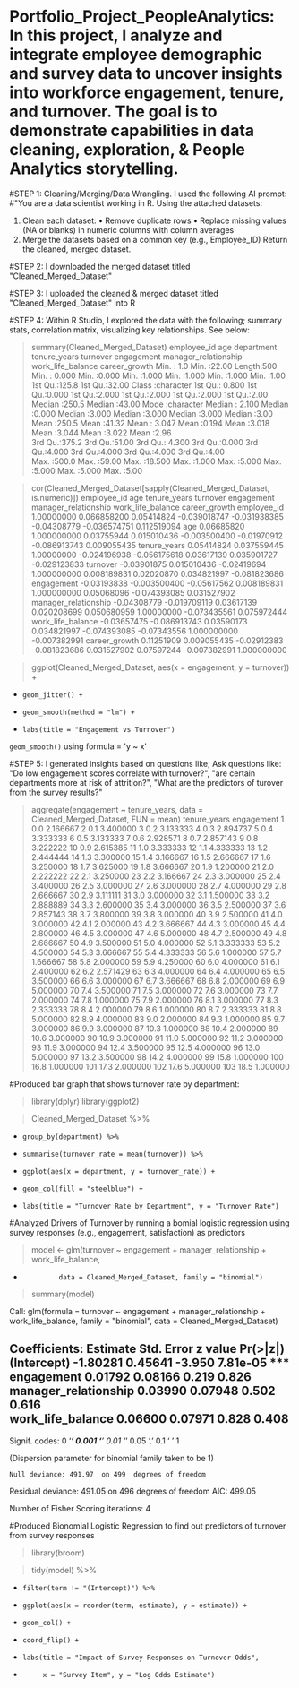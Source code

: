 # Portfolio_Project_PeopleAnalytics: In this project, I analyze and integrate employee demographic and survey data to uncover insights into workforce engagement, tenure, and turnover. The goal is to demonstrate capabilities in data cleaning, exploration, & People Analytics storytelling.

#STEP 1: Cleaning/Merging/Data Wrangling. I used the following AI prompt:
#"You are a data scientist working in R. Using the attached datasets:
1.	Clean each dataset:
    • Remove duplicate rows
    • Replace missing values (NA or blanks) in numeric columns with column averages
2.	Merge the datasets based on a common key (e.g., Employee_ID)
Return the cleaned, merged dataset.

#STEP 2: I downloaded the merged dataset titled "Cleaned_Merged_Dataset" 

#STEP 3: I uploaded the cleaned & merged dataset titled "Cleaned_Merged_Dataset" into R 

#STEP 4: Within R Studio, I explored the data with the following; summary stats, correlation matrix, visualizing key relationships. See below: 

> summary(Cleaned_Merged_Dataset)
  employee_id         age         department         tenure_years       turnover       engagement    manager_relationship work_life_balance career_growth 
 Min.   :  1.0   Min.   :22.00   Length:500         Min.   : 0.000   Min.   :0.000   Min.   :1.000   Min.   :1.000        Min.   :1.000     Min.   :1.00  
 1st Qu.:125.8   1st Qu.:32.00   Class :character   1st Qu.: 0.800   1st Qu.:0.000   1st Qu.:2.000   1st Qu.:2.000        1st Qu.:2.000     1st Qu.:2.00  
 Median :250.5   Median :43.00   Mode  :character   Median : 2.100   Median :0.000   Median :3.000   Median :3.000        Median :3.000     Median :3.00  
 Mean   :250.5   Mean   :41.32                      Mean   : 3.047   Mean   :0.194   Mean   :3.018   Mean   :3.044        Mean   :3.022     Mean   :2.96  
 3rd Qu.:375.2   3rd Qu.:51.00                      3rd Qu.: 4.300   3rd Qu.:0.000   3rd Qu.:4.000   3rd Qu.:4.000        3rd Qu.:4.000     3rd Qu.:4.00  
 Max.   :500.0   Max.   :59.00                      Max.   :18.500   Max.   :1.000   Max.   :5.000   Max.   :5.000        Max.   :5.000     Max.   :5.00  

> cor(Cleaned_Merged_Dataset[sapply(Cleaned_Merged_Dataset, is.numeric)])
                     employee_id          age tenure_years     turnover   engagement manager_relationship work_life_balance career_growth
employee_id           1.00000000  0.066858200   0.05414824 -0.039018747 -0.031938385          -0.04308779      -0.036574751   0.112519094
age                   0.06685820  1.000000000   0.03755944  0.015010436 -0.003500400          -0.01970912      -0.086913743   0.009055435
tenure_years          0.05414824  0.037559445   1.00000000 -0.024196938 -0.056175618           0.03617139       0.035901727  -0.029123833
turnover             -0.03901875  0.015010436  -0.02419694  1.000000000  0.008189831           0.02020870       0.034821997  -0.081823686
engagement           -0.03193838 -0.003500400  -0.05617562  0.008189831  1.000000000           0.05068096      -0.074393085   0.031527902
manager_relationship -0.04308779 -0.019709119   0.03617139  0.020208699  0.050680959           1.00000000      -0.073435561   0.075972444
work_life_balance    -0.03657475 -0.086913743   0.03590173  0.034821997 -0.074393085          -0.07343556       1.000000000  -0.007382991
career_growth         0.11251909  0.009055435  -0.02912383 -0.081823686  0.031527902           0.07597244      -0.007382991   1.000000000

> ggplot(Cleaned_Merged_Dataset, aes(x = engagement, y = turnover)) +
+     geom_jitter() +
+     geom_smooth(method = "lm") +
+     labs(title = "Engagement vs Turnover")
`geom_smooth()` using formula = 'y ~ x'

#STEP 5: I generated insights based on questions like; Ask questions like: "Do low engagement scores correlate with turnover?", "are certain departments more at risk of attrition?", "What are the predictors of turover from the survey results?" 

> aggregate(engagement ~ tenure_years, data = Cleaned_Merged_Dataset, FUN = mean)
    tenure_years engagement
1            0.0   2.166667
2            0.1   3.400000
3            0.2   3.133333
4            0.3   2.894737
5            0.4   3.333333
6            0.5   3.133333
7            0.6   2.928571
8            0.7   2.857143
9            0.8   3.222222
10           0.9   2.615385
11           1.0   3.333333
12           1.1   4.333333
13           1.2   2.444444
14           1.3   3.300000
15           1.4   3.166667
16           1.5   2.666667
17           1.6   3.250000
18           1.7   3.625000
19           1.8   3.666667
20           1.9   1.200000
21           2.0   2.222222
22           2.1   3.250000
23           2.2   3.166667
24           2.3   3.000000
25           2.4   3.400000
26           2.5   3.000000
27           2.6   3.000000
28           2.7   4.000000
29           2.8   2.666667
30           2.9   3.111111
31           3.0   3.000000
32           3.1   1.500000
33           3.2   2.888889
34           3.3   2.600000
35           3.4   3.000000
36           3.5   2.500000
37           3.6   2.857143
38           3.7   3.800000
39           3.8   3.000000
40           3.9   2.500000
41           4.0   3.000000
42           4.1   2.000000
43           4.2   3.666667
44           4.3   3.000000
45           4.4   2.800000
46           4.5   3.000000
47           4.6   5.000000
48           4.7   2.500000
49           4.8   2.666667
50           4.9   3.500000
51           5.0   4.000000
52           5.1   3.333333
53           5.2   4.500000
54           5.3   3.666667
55           5.4   4.333333
56           5.6   1.000000
57           5.7   1.666667
58           5.8   2.000000
59           5.9   4.250000
60           6.0   4.000000
61           6.1   2.400000
62           6.2   2.571429
63           6.3   4.000000
64           6.4   4.000000
65           6.5   3.500000
66           6.6   3.000000
67           6.7   3.666667
68           6.8   2.000000
69           6.9   5.000000
70           7.4   3.500000
71           7.5   3.000000
72           7.6   3.000000
73           7.7   2.000000
74           7.8   1.000000
75           7.9   2.000000
76           8.1   3.000000
77           8.3   2.333333
78           8.4   2.000000
79           8.6   1.000000
80           8.7   2.333333
81           8.8   5.000000
82           8.9   4.000000
83           9.0   2.000000
84           9.3   1.000000
85           9.7   3.000000
86           9.9   3.000000
87          10.3   1.000000
88          10.4   2.000000
89          10.6   3.000000
90          10.9   3.000000
91          11.0   5.000000
92          11.2   3.000000
93          11.9   3.000000
94          12.4   3.500000
95          12.5   4.000000
96          13.0   5.000000
97          13.2   3.500000
98          14.2   4.000000
99          15.8   1.000000
100         16.8   1.000000
101         17.3   2.000000
102         17.6   5.000000
103         18.5   1.000000



#Produced bar graph that shows turnover rate by department: 

> library(dplyr)
library(ggplot2)

> Cleaned_Merged_Dataset %>%
+     group_by(department) %>%
+     summarise(turnover_rate = mean(turnover)) %>%
+     ggplot(aes(x = department, y = turnover_rate)) +
+     geom_col(fill = "steelblue") +
+     labs(title = "Turnover Rate by Department", y = "Turnover Rate")


#Analyzed Drivers of Turnover by running a bomial logistic regression using survey responses (e.g., engagement, satisfaction) as predictors

> model <- glm(turnover ~ engagement + manager_relationship + work_life_balance,
+              data = Cleaned_Merged_Dataset, family = "binomial")
> summary(model)

Call:
glm(formula = turnover ~ engagement + manager_relationship + 
    work_life_balance, family = "binomial", data = Cleaned_Merged_Dataset)

Coefficients:
                     Estimate Std. Error z value Pr(>|z|)    
(Intercept)          -1.80281    0.45641  -3.950 7.81e-05 ***
engagement            0.01792    0.08166   0.219    0.826    
manager_relationship  0.03990    0.07948   0.502    0.616    
work_life_balance     0.06600    0.07971   0.828    0.408    
---
Signif. codes:  0 ‘***’ 0.001 ‘**’ 0.01 ‘*’ 0.05 ‘.’ 0.1 ‘ ’ 1

(Dispersion parameter for binomial family taken to be 1)

    Null deviance: 491.97  on 499  degrees of freedom
Residual deviance: 491.05  on 496  degrees of freedom
AIC: 499.05

Number of Fisher Scoring iterations: 4


#Produced Bionomial Logistic Regression to find out predictors of turnover from survey responses 

> library(broom)

> tidy(model) %>%
+     filter(term != "(Intercept)") %>%
+     ggplot(aes(x = reorder(term, estimate), y = estimate)) +
+     geom_col() +
+     coord_flip() +
+     labs(title = "Impact of Survey Responses on Turnover Odds",
+          x = "Survey Item", y = "Log Odds Estimate")
